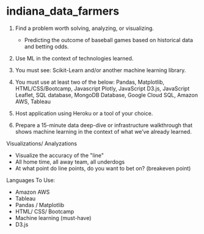 # indiana_data_farmers

1. Find a problem worth solving, analyzing, or visualizing. 
    - Predicting the outcome of baseball games based on historical data and betting odds. 
    
2. Use ML in the context of technologies learned. 

3. You must see: Scikit-Learn and/or another machine learning library.

4. You must use at least two of the below: 
Pandas, Matplotlib, HTML/CSS/Bootcamp, Javascript Plotly, JavaScript D3.js, JavaScript Leaflet, SQL database, MongoDB Database, Google Cloud SQL, Amazon AWS, Tableau 

5. Host application using Heroku or a tool of your choice. 

6. Prepare a 15-minute data deep-dive or infrastructure walkthrough that shows machine learning in the context of what we’ve already learned.

Visualizations/ Analyzations 
   - Visualize the accuracy of the "line" 
   - All home time, all away team, all underdogs 
   - At what point do line points, do you want to bet on? (breakeven point) 
    
Languages To Use:
  - Amazon AWS 
  - Tableau 
  - Pandas / Matplotlib 
  - HTML/ CSS/ Bootcamp 
  - Machine learning (must-have)
  - D3.js
  
